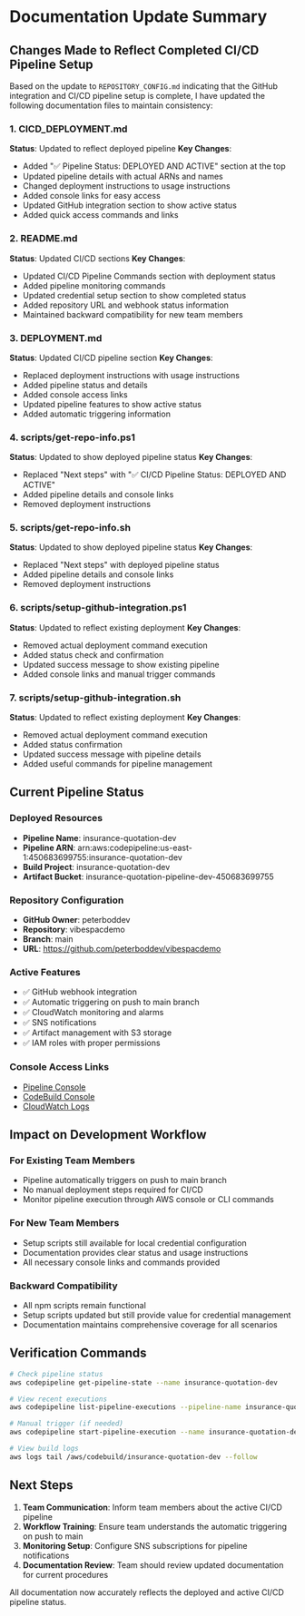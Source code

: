 # Documentation Update Summary

## Changes Made to Reflect Completed CI/CD Pipeline Setup

Based on the update to `REPOSITORY_CONFIG.md` indicating that the GitHub integration and CI/CD pipeline setup is complete, I have updated the following documentation files to maintain consistency:

### 1. CICD_DEPLOYMENT.md
**Status**: Updated to reflect deployed pipeline
**Key Changes**:
- Added "✅ Pipeline Status: DEPLOYED AND ACTIVE" section at the top
- Updated pipeline details with actual ARNs and names
- Changed deployment instructions to usage instructions
- Added console links for easy access
- Updated GitHub integration section to show active status
- Added quick access commands and links

### 2. README.md
**Status**: Updated CI/CD sections
**Key Changes**:
- Updated CI/CD Pipeline Commands section with deployment status
- Added pipeline monitoring commands
- Updated credential setup section to show completed status
- Added repository URL and webhook status information
- Maintained backward compatibility for new team members

### 3. DEPLOYMENT.md
**Status**: Updated CI/CD pipeline section
**Key Changes**:
- Replaced deployment instructions with usage instructions
- Added pipeline status and details
- Added console access links
- Updated pipeline features to show active status
- Added automatic triggering information

### 4. scripts/get-repo-info.ps1
**Status**: Updated to show deployed pipeline status
**Key Changes**:
- Replaced "Next steps" with "✅ CI/CD Pipeline Status: DEPLOYED AND ACTIVE"
- Added pipeline details and console links
- Removed deployment instructions

### 5. scripts/get-repo-info.sh
**Status**: Updated to show deployed pipeline status
**Key Changes**:
- Replaced "Next steps" with deployed pipeline status
- Added pipeline details and console links
- Removed deployment instructions

### 6. scripts/setup-github-integration.ps1
**Status**: Updated to reflect existing deployment
**Key Changes**:
- Removed actual deployment command execution
- Added status check and confirmation
- Updated success message to show existing pipeline
- Added console links and manual trigger commands

### 7. scripts/setup-github-integration.sh
**Status**: Updated to reflect existing deployment
**Key Changes**:
- Removed actual deployment command execution
- Added status confirmation
- Updated success message with pipeline details
- Added useful commands for pipeline management

## Current Pipeline Status

### Deployed Resources
- **Pipeline Name**: insurance-quotation-dev
- **Pipeline ARN**: arn:aws:codepipeline:us-east-1:450683699755:insurance-quotation-dev
- **Build Project**: insurance-quotation-dev
- **Artifact Bucket**: insurance-quotation-pipeline-dev-450683699755

### Repository Configuration
- **GitHub Owner**: peterboddev
- **Repository**: vibespacdemo
- **Branch**: main
- **URL**: https://github.com/peterboddev/vibespacdemo

### Active Features
- ✅ GitHub webhook integration
- ✅ Automatic triggering on push to main branch
- ✅ CloudWatch monitoring and alarms
- ✅ SNS notifications
- ✅ Artifact management with S3 storage
- ✅ IAM roles with proper permissions

### Console Access Links
- [Pipeline Console](https://console.aws.amazon.com/codesuite/codepipeline/pipelines/insurance-quotation-dev/view)
- [CodeBuild Console](https://console.aws.amazon.com/codesuite/codebuild/projects)
- [CloudWatch Logs](https://console.aws.amazon.com/cloudwatch/home#logsV2:log-groups)

## Impact on Development Workflow

### For Existing Team Members
- Pipeline automatically triggers on push to main branch
- No manual deployment steps required for CI/CD
- Monitor pipeline execution through AWS console or CLI commands

### For New Team Members
- Setup scripts still available for local credential configuration
- Documentation provides clear status and usage instructions
- All necessary console links and commands provided

### Backward Compatibility
- All npm scripts remain functional
- Setup scripts updated but still provide value for credential management
- Documentation maintains comprehensive coverage for all scenarios

## Verification Commands

```bash
# Check pipeline status
aws codepipeline get-pipeline-state --name insurance-quotation-dev

# View recent executions
aws codepipeline list-pipeline-executions --pipeline-name insurance-quotation-dev --max-items 5

# Manual trigger (if needed)
aws codepipeline start-pipeline-execution --name insurance-quotation-dev

# View build logs
aws logs tail /aws/codebuild/insurance-quotation-dev --follow
```

## Next Steps

1. **Team Communication**: Inform team members about the active CI/CD pipeline
2. **Workflow Training**: Ensure team understands the automatic triggering on push to main
3. **Monitoring Setup**: Configure SNS subscriptions for pipeline notifications
4. **Documentation Review**: Team should review updated documentation for current procedures

All documentation now accurately reflects the deployed and active CI/CD pipeline status.